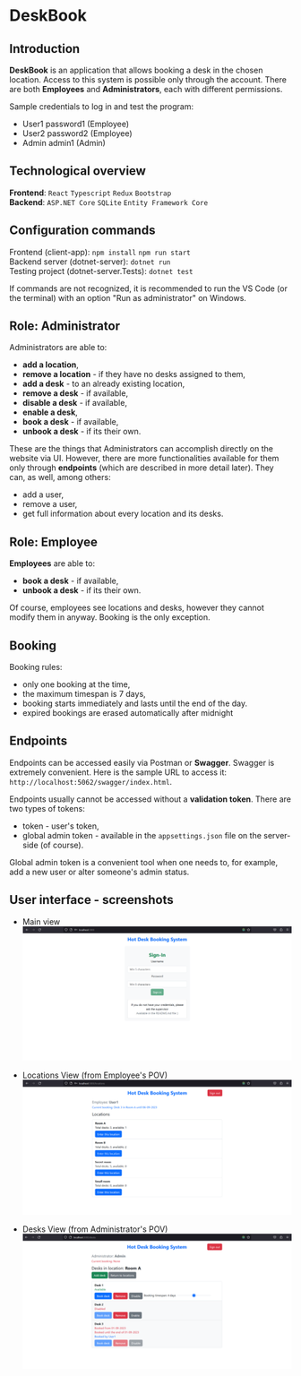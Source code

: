 # DeskBook

## Introduction
**DeskBook** is an application that allows booking a desk in the chosen location. Access to this system is possible only through the account. There are both **Employees** and **Administrators**, each with different permissions.

Sample credentials to log in and test the program:
- User1 password1 (Employee)
- User2 password2 (Employee)
- Admin admin1 (Admin)

## Technological overview
**Frontend**: `React` `Typescript` `Redux` `Bootstrap` \
**Backend**: `ASP.NET Core` `SQLite` `Entity Framework Core`

## Configuration commands

Frontend (client-app): `npm install` `npm run start` \
Backend server (dotnet-server): `dotnet run` \
Testing project (dotnet-server.Tests): `dotnet test`

If commands are not recognized, it is recommended to run the VS Code (or the terminal) with an option "Run as administrator" on Windows.

## Role: Administrator
Administrators are able to:
- **add a location**,
- **remove a location** - if they have no desks assigned to them,
- **add a desk** - to an already existing location,
- **remove a desk** - if available,
- **disable a desk** - if available,
- **enable a desk**,
- **book a desk** - if available,
- **unbook a desk** - if its their own.

These are the things that Administrators can accomplish directly on the website via UI. However, there are more functionalities available for them only through **endpoints** (which are described in more detail later). They can, as well, among others:

- add a user,
- remove a user,
- get full information about every location and its desks.

## Role: Employee
**Employees** are able to:
- **book a desk** - if available,
- **unbook a desk** - if its their own.

Of course, employees see locations and desks, however they cannot modify them in anyway. Booking is the only exception.

## Booking

Booking rules:
- only one booking at the time,
- the maximum timespan is 7 days,
- booking starts immediately and lasts until the end of the day.
- expired bookings are erased automatically after midnight

## Endpoints

Endpoints can be accessed easily via Postman or **Swagger**. Swagger is extremely convenient. Here is the sample URL to access it: `http://localhost:5062/swagger/index.html`.

Endpoints usually cannot be accessed without a **validation token**. There are two types of tokens:
- token - user's token,
- global admin token - available in the `appsettings.json` file on the server-side (of course).

Global admin token is a convenient tool when one needs to, for example, add a new user or alter someone's admin status.

## User interface - screenshots
- Main view
![Main view](assets/main-view.png)

- Locations View (from Employee's POV)
![Locations View](assets/locations-view.png)

- Desks View (from Administrator's POV)
![Desks View](assets/desks-view.png)
